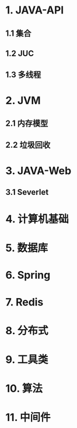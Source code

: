 # 1. JAVA-API

## 1.1  集合

## 1.2 JUC

## 1.3 多线程

# 2. JVM

## 2.1 内存模型

## 2.2 垃圾回收

# 3. JAVA-Web

## 3.1 Severlet

# 4. 计算机基础

# 5. 数据库

# 6. Spring

# 7. Redis

# 8. 分布式

# 9. 工具类

# 10. 算法

# 11. 中间件